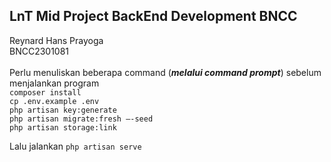 ## LnT Mid Project BackEnd Development BNCC
Reynard Hans Prayoga\
BNCC2301081\
<br>
Perlu menuliskan beberapa command (***melalui command prompt***) sebelum menjalankan program\
`composer install`\
`cp .env.example .env`\
`php artisan key:generate`\
`php artisan migrate:fresh –-seed`\
`php artisan storage:link`

Lalu jalankan
`php artisan serve`

